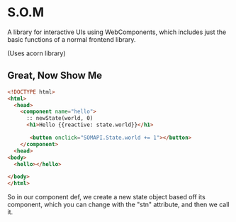 # S.O.M
A library for interactive UIs using WebComponents, which includes just the basic functions of a normal frontend library.

(Uses acorn library)


## Great, Now Show Me
```html
<!DOCTYPE html>
<html>
  <head>
    <component name="hello">
      :: newState(world, 0)
      <h1>Hello {{reactive: state.world}}</h1>

       <button onclick="SOMAPI.State.world += 1"></button>
    </component>
  <head>
<body>
  <hello></hello>

</body>
</html>
```

So in our component def, we create a new state object based off its component, which you can change with the "stn" attribute, and then we call it.
